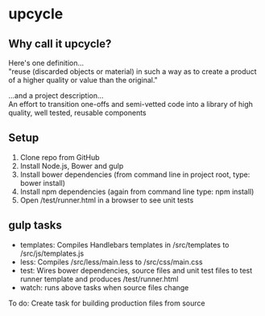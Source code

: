 upcycle
=======

Why call it upcycle?
----------------------------

Here's one definition...  
"reuse (discarded objects or material) in such a way as to create a product of a higher quality or value than the original."

...and a project description...  
An effort to transition one-offs and semi-vetted code into a library of high quality, well tested, reusable components

Setup
----------------------------
1. Clone repo from GitHub
2. Install Node.js, Bower and gulp
3. Install bower dependencies (from command line in project root, type: bower install)
4. Install npm dependencies (again from command line type: npm install)
5. Open /test/runner.html in a browser to see unit tests


gulp tasks
----------------------------
- templates: Compiles Handlebars templates in /src/templates to /src/js/templates.js
- less: Compiles /src/less/main.less to /src/css/main.css
- test: Wires bower dependencies, source files and unit test files to test runner template and produces /test/runner.html
- watch: runs above tasks when source files change

To do: Create task for building production files from source

